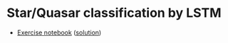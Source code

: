 # Star/Quasar classification by LSTM

- [Exercise notebook](QuasarLightcurvesLSTM.ipynb) ([solution](QuasarLightcurvesLSTM_solution.ipynb))

